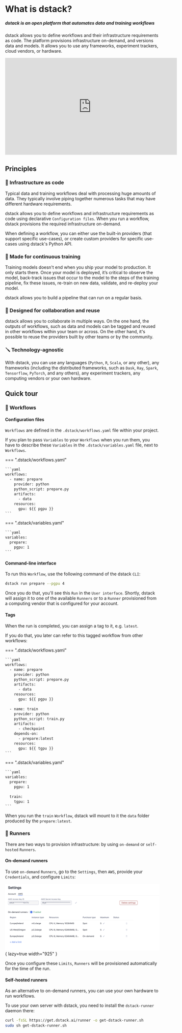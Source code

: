 # What is dstack?

##### dstack is an open platform that automates data and training workflows

dstack allows you to define workflows and their infrastructure requirements as code. 
The platform provisions infrastructure on-demand, and versions data and models.
It allows you to use any frameworks, experiment trackers, cloud vendors, or hardware.

<div class="video-wrapper">
    <iframe width="560" height="315" src="https://www.youtube.com/embed/7ZfH3h0VM50"  frameborder="0"  allowfullscreen></iframe>
</div>

## Principles

### 🤖 Infrastructure as code

Typical data and training workflows deal with processing huge amounts of data. They typically involve
piping together numerous tasks that may have different hardware requirements.

dstack allows you to define workflows and infrastructure requirements as code using declarative `Configuration files`. 
When you run a workflow, dstack provisions the required infrastructure on-demand.

When defining a workflow, you can either use the built-in providers (that support specific use-cases), 
or create custom providers for specific use-cases using dstack's Python API.

### 🧬 Made for continuous training

Training models doesn't end when you ship your model to production. It only starts there. Once your model is deployed,
it’s critical to observe the model, back-track issues that occur to the model to the steps of the training pipeline, fix
these issues, re-train on new data, validate, and re-deploy your model.

dstack allows you to build a pipeline that can run on a regular basis.

### 🤝 Designed for collaboration and reuse

dstack allows you to collaborate in multiple ways. On the one hand, the outputs of workflows, such as data and models
can be tagged and reused in other workflows within your team or across.
On the other hand, it's possible to reuse the providers built by other teams or by the community.

### 🪛 Technology-agnostic

With dstack, you can use any languages (`Python`, `R`, `Scala`, or any other), any frameworks (including the distributed
frameworks, such as `Dask`, `Ray`, `Spark`, `Tensorflow`, `PyTorch`, and any others), any experiment trackers,
any computing vendors or your own hardware.

## Quick tour

### 🧬 Workflows

#### Configuration files

`Workflows` are defined in the `.dstack/workflows.yaml` file within your project. 

If you plan to pass `Variables` to your `Workflows` when you run them, you have to describe these `Variables` in the 
`.dstack/variables.yaml` file, next to `Workflows`.

=== ".dstack/workflows.yaml"

    ```yaml
    workflows:
      - name: prepare
        provider: python
        python_script: prepare.py
        artifacts:
          - data
        resources:
          gpu: ${{ pgpu }}
    ```

=== ".dstack/variables.yaml"

    ```yaml
    variables:
      prepare:
        pgpu: 1
    ```

#### Command-line interface

To run this `Workflow`, use the following command of the dstack `CLI`:

```bash
dstack run prepare --pgpu 4
```

Once you do that, you'll see this `Run` in the `User interface`. Shortly, dstack will assign it to one of the available 
`Runners` or to a `Runner` provisioned from a computing vendor that is configured for your account.

#### Tags

When the run is completed, you can assign a tag to it, e.g. `latest`. 
    
If you do that, you later can refer to this tagged workflow from other workflows:

=== ".dstack/workflows.yaml"

    ```yaml
    workflows:
      - name: prepare
        provider: python
        python_script: prepare.py
        artifacts:
          - data
        resources:
          gpu: ${{ pgpu }}

      - name: train
        provider: python
        python_script: train.py
        artifacts:
          - checkpoint
        depends-on:
          - prepare:latest
        resources:
          gpu: ${{ tgpu }}     
    ```

=== ".dstack/variables.yaml"

    ```yaml
    variables:
      prepare:
        pgpu: 1

      train:
        tgpu: 1
    ```

When you run the `train` `Workflow`, dstack will mount to it the `data` folder produced by the `prepare:latest`.

### 🤖 Runners

There are two ways to provision infrastructure: by using `on-demand` or `self-hosted` `Runners`.

#### On-demand runners

To use `on-demand` `Runners`, go to the `Settings`, then `AWS`, provide your `Credentials`, and configure `Limits`:

![](images/dstack_on_demand_settings.png){ lazy=true width="925" }

Once you configure these `Limits`, `Runners` will be provisioned automatically for the time of the run.

#### Self-hosted runners

As an alternative to on-demand runners, you can use your own hardware to run workflows.

To use your own server with dstack, you need to install the `dstack-runner` daemon there:

```bash
curl -fsSL https://get.dstack.ai/runner -o get-dstack-runner.sh
sudo sh get-dstack-runner.sh
```